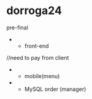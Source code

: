 # dorroga24
pre-final

+ + front-end

//need to pay from client
- - mobile(menu)
- - MySQL order (manager)

